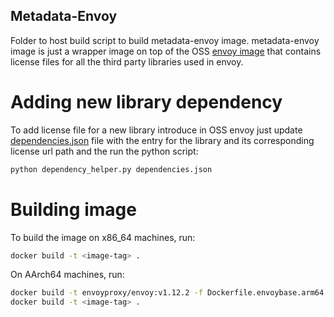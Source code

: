 ## Metadata-Envoy

Folder to host build script to build metadata-envoy image. metadata-envoy image
is just a wrapper image on top of the OSS [envoy image](https://github.com/envoyproxy/envoy)
that contains license files for all the third party libraries used in envoy.

# Adding new library dependency

To add license file for a new library introduce in OSS envoy just update [dependencies.json](./dependencies.json)
file with the entry for the library and its corresponding license url path and
the run the python script:

```bash
python dependency_helper.py dependencies.json
```

# Building image

To build the image on x86_64 machines, run:

```bash
docker build -t <image-tag> .
```

On AArch64 machines, run:
```bash
docker build -t envoyproxy/envoy:v1.12.2 -f Dockerfile.envoybase.arm64 .
docker build -t <image-tag> .
```
